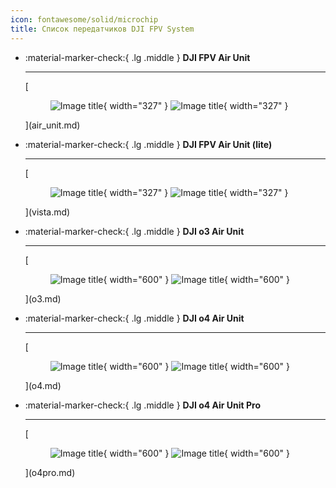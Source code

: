 ```yaml
---
icon: fontawesome/solid/microchip
title: Список передатчиков DJI FPV System
---
```


<div class="grid cards" markdown>

-   :material-marker-check:{ .lg .middle } __DJI FPV Air Unit__

    ---

    [<figure markdown="span">
      ![Image title](./images/light_dji_fpv_air_unit.webp#only-light){ width="327" }
      ![Image title](./images/dark_dji_fpv_air_unit.webp#only-dark){ width="327" }
    </figure>](air_unit.md)

-   :material-marker-check:{ .lg .middle } __DJI FPV Air Unit (lite)__

    ---

    [<figure markdown="span">
      ![Image title](./images/light_vista.webp#only-light){ width="327" }
      ![Image title](./images/dark_vista.webp#only-dark){ width="327" }
    </figure>](vista.md)

-   :material-marker-check:{ .lg .middle } __DJI o3 Air Unit__

    ---
    [<figure markdown="span">
      ![Image title](./images/light_o3.webp#only-light){ width="600" }
      ![Image title](./images/dark_o3.webp#only-dark){ width="600" }
    </figure>](o3.md)

-   :material-marker-check:{ .lg .middle } __DJI o4 Air Unit__

    ---
     [<figure markdown="span">
      ![Image title](./images/light_o4.webp#only-light){ width="600" }
      ![Image title](./images/dark_o4.webp#only-dark){ width="600" }
    </figure>](o4.md)

-   :material-marker-check:{ .lg .middle } __DJI o4 Air Unit Pro__

    ---
    [<figure markdown="span">
      ![Image title](./images/light_o4_pro.webp#only-light){ width="600" }
      ![Image title](./images/dark_o4_pro.webp#only-dark){ width="600" }
    </figure>](o4pro.md)

</div>